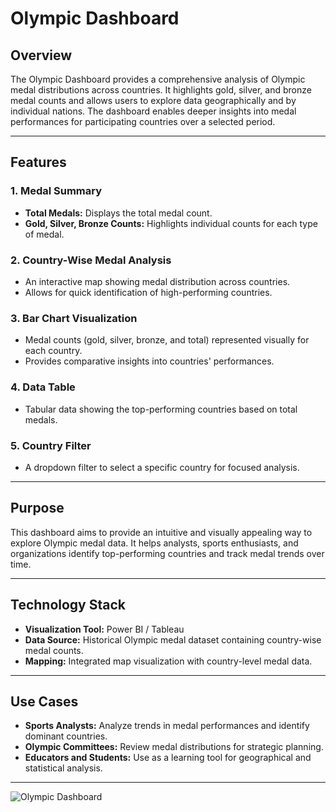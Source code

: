 # Olympic Dashboard

## Overview
The Olympic Dashboard provides a comprehensive analysis of Olympic medal distributions across countries. It highlights gold, silver, and bronze medal counts and allows users to explore data geographically and by individual nations. The dashboard enables deeper insights into medal performances for participating countries over a selected period.

---

## Features
### 1. **Medal Summary**
   - **Total Medals:** Displays the total medal count.
   - **Gold, Silver, Bronze Counts:** Highlights individual counts for each type of medal.

### 2. **Country-Wise Medal Analysis**
   - An interactive map showing medal distribution across countries.
   - Allows for quick identification of high-performing countries.

### 3. **Bar Chart Visualization**
   - Medal counts (gold, silver, bronze, and total) represented visually for each country.
   - Provides comparative insights into countries' performances.

### 4. **Data Table**
   - Tabular data showing the top-performing countries based on total medals.

### 5. **Country Filter**
   - A dropdown filter to select a specific country for focused analysis.

---

## Purpose
This dashboard aims to provide an intuitive and visually appealing way to explore Olympic medal data. It helps analysts, sports enthusiasts, and organizations identify top-performing countries and track medal trends over time.

---

## Technology Stack
- **Visualization Tool:** Power BI / Tableau
- **Data Source:** Historical Olympic medal dataset containing country-wise medal counts.
- **Mapping:** Integrated map visualization with country-level medal data.

---

## Use Cases
- **Sports Analysts:** Analyze trends in medal performances and identify dominant countries.
- **Olympic Committees:** Review medal distributions for strategic planning.
- **Educators and Students:** Use as a learning tool for geographical and statistical analysis.

---

![Olympic Dashboard](https://github.com/user-attachments/assets/9283bc35-ce6e-4f1e-843a-3a43a290cf47)
